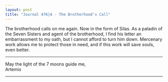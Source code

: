 ```yaml
---
layout: post
title: "Journal 476|A - The Brotherhood's Call"
---
```


The brotherhood calls on me again. Now in the form of Silas. As a paladin of the Seven Sisters and agent of the brotherhood, I find his letter an embarrassment to my oath, but I cannot afford to turn him down. Mercenary work allows me to protect those in need, and if this work will save souls, even better.

***
May the light of the 7 moons guide me,  
Artemis

***
